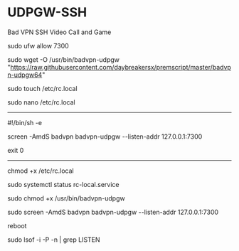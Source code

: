 # UDPGW-SSH

Bad VPN SSH Video Call and Game 

sudo ufw allow 7300


sudo wget -O /usr/bin/badvpn-udpgw "https://raw.githubusercontent.com/daybreakersx/premscript/master/badvpn-udpgw64"

sudo touch /etc/rc.local

sudo nano /etc/rc.local

----------------------

#!/bin/sh -e

screen -AmdS badvpn badvpn-udpgw --listen-addr 127.0.0.1:7300

exit 0


----------------------


chmod +x /etc/rc.local

sudo systemctl status rc-local.service

sudo chmod +x /usr/bin/badvpn-udpgw

sudo screen -AmdS badvpn badvpn-udpgw --listen-addr 127.0.0.1:7300

reboot

sudo lsof -i -P -n | grep LISTEN






